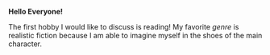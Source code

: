 **Hello Everyone!**

The first hobby I would like to discuss is reading! My favorite _genre_ is realistic fiction
because I am able to imagine myself in the shoes of the main character.
